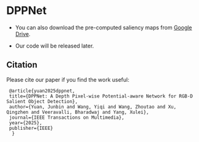 # DPPNet

   * You can also download the pre-computed saliency maps from [Google Drive]( https://drive.google.com/file/d/1sdKH1Bf7VR-cZGXkyTdkLkqTdzJLl0Kn/view?usp=sharing).

   * Our code will be released later.

## Citation

Please cite our paper if you find the work useful: 
	
     @article{yuan2025dppnet,
     title={DPPNet: A Depth Pixel-wise Potential-aware Network for RGB-D Salient Object Detection},
     author={Yuan, Junbin and Wang, Yiqi and Wang, Zhoutao and Xu, Qingzhen and Veeravalli, Bharadwaj and Yang, Xulei},
     journal={IEEE Transactions on Multimedia},
     year={2025},
     publisher={IEEE}
      }  

